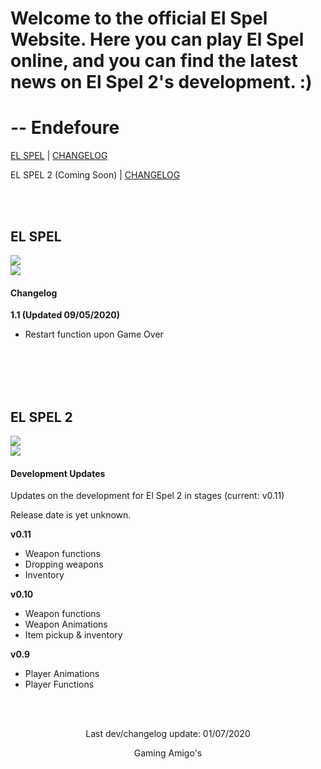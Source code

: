 # Welcome to the official El Spel Website. Here you can play El Spel online, and you can find the latest news on El Spel 2's development. :)
# -- Endefoure

[EL SPEL](https://elspel.github.io/1/)      |  [CHANGELOG](https://elspel.github.io/#el-spel-1)

EL SPEL 2 (Coming Soon) |  [CHANGELOG](https://elspel.github.io/#el-spel-2)

<br>
<br>

## EL SPEL 
<a align="center" href="https://elspel.github.io/1/">
   <img src="https://i.imgur.com/xGS947m.png">
</a>
<br>
<a align="center" href="https://elspel.github.io/1/">
   <img src="https://imgur.com/vqc9PYi.png">
</a>



#### Changelog
**1.1  (Updated 09/05/2020)**

- Restart function upon Game Over

<br>
<br>
<br>
<br>

## EL SPEL 2
<a align="center">
   <img src="https://imgur.com/5YT6T35.png">
</a>
<br>
<a align="center">
   <img src="https://imgur.com/oWo9pqs.png">
</a>


#### Development Updates
Updates on the development for El Spel 2 in stages (current: v0.11)

Release date is yet unknown.

**v0.11**
- Weapon functions
- Dropping weapons
- Inventory

**v0.10**
- Weapon functions
- Weapon Animations
- Item pickup & inventory

**v0.9**
- Player Animations
- Player Functions

<br>
<br>

<p align="center">
Last dev/changelog update: 01/07/2020
</p>

<p align="center">
Gaming Amigo's
</p>

